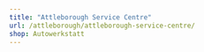 ```yaml
---
title: "Attleborough Service Centre"
url: /attleborough/attleborough-service-centre/
shop: Autowerkstatt
---
```

